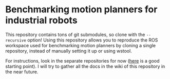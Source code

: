 # Benchmarking motion planners for industrial robots

This repository contains tons of git submodules, so clone with the `--recursive` option!
Using this repository allows you to reproduce the ROS workspace used for benchmarking motion planners by cloning a single repository, instead of manually setting it up or using wstool.

For instructions, look in the separate repositories for now ([here](https://github.com/JeroenDM/benchmark_runner/blob/master/README.md) is a good starting point).
I will try to gather all the docs in the wiki of this repository in the near future.
